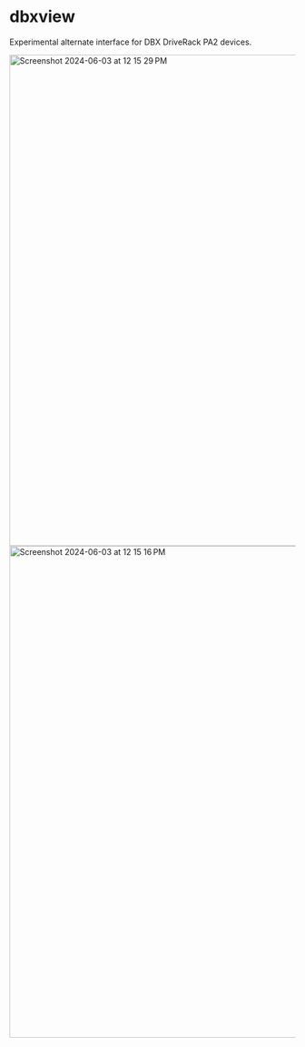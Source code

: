 # dbxview
Experimental alternate interface for DBX DriveRack PA2 devices. 

<img width="864" alt="Screenshot 2024-06-03 at 12 15 29 PM" src="https://github.com/tcdent/dbxview/assets/54419/46ccd4b8-c12b-4d48-ba4a-dc8a6610701e">

<img width="865" alt="Screenshot 2024-06-03 at 12 15 16 PM" src="https://github.com/tcdent/dbxview/assets/54419/ab2c00ca-9588-41a5-86d6-600b49d1c49d">
